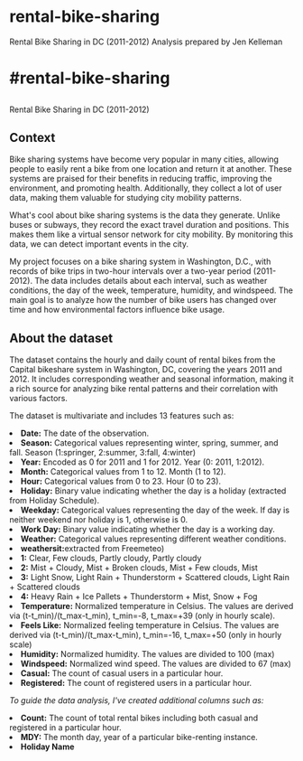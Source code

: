 # rental-bike-sharing
Rental Bike Sharing in DC (2011-2012)
Analysis prepared by Jen Kelleman

<h1>#rental-bike-sharing</h1>
<h2></h2>Rental Bike Sharing in DC (2011-2012)</h2> 

<h2>Context</h2>
<p>Bike sharing systems have become very popular in many cities, allowing people to easily rent a bike from one location and return it at another. These systems are praised for their benefits in reducing traffic, improving the environment, and promoting health. Additionally, they collect a lot of user data, making them valuable for studying city mobility patterns.

What's cool about bike sharing systems is the data they generate. Unlike buses or subways, they record the exact travel duration and positions. This makes them like a virtual sensor network for city mobility. By monitoring this data, we can detect important events in the city. 

My project focuses on a bike sharing system in Washington, D.C., with records of bike trips in two-hour intervals over a two-year period (2011-2012). The data includes details about each interval, such as weather conditions, the day of the week, temperature, humidity, and windspeed. The main goal is to analyze how the number of bike users has changed over time and how environmental factors influence bike usage.</p> 


<h2>About the dataset</h2>
<p>The dataset contains the hourly and daily count of rental bikes from the Capital bikeshare system in Washington, DC, covering the years 2011 and 2012. It includes corresponding weather and seasonal information, making it a rich source for analyzing bike rental patterns and their correlation with various factors.</p>

The dataset is multivariate and includes 13 features such as:

<li><b>Date:</b> The date of the observation. </li>
<li><b>Season:</b> Categorical values representing winter, spring, summer, and fall. Season (1:springer, 2:summer, 3:fall, 4:winter)</li>
<li><b>Year:</b> Encoded as 0 for 2011 and 1 for 2012. Year (0: 2011, 1:2012).</li>
<li><b>Month:</b> Categorical values from 1 to 12. Month (1 to 12).</li>
<li><b>Hour:</b> Categorical values from 0 to 23. Hour (0 to 23).</li>
<li><b>Holiday:</b> Binary value indicating whether the day is a holiday (extracted from Holiday Schedule).</li>
<li><b>Weekday:</b> Categorical values representing the day of the week. If day is neither weekend nor holiday is 1, otherwise is 0.</li>
<li><b>Work Day:</b> Binary value indicating whether the day is a working day.</li>
<li><b>Weather:</b> Categorical values representing different weather conditions.</li>
      <li><b>weathersit:</b>extracted from Freemeteo)</li>
     <li><b>1:</b> Clear, Few clouds, Partly cloudy, Partly cloudy</li>
      <li><b>2:</b> Mist + Cloudy, Mist + Broken clouds, Mist + Few clouds, Mist</li>
      <li><b>3:</b> Light Snow, Light Rain + Thunderstorm + Scattered clouds, Light Rain + Scattered clouds</li>
      <li><b>4:</b> Heavy Rain + Ice Pallets + Thunderstorm + Mist, Snow + Fog</li>
<li><b>Temperature:</b> Normalized temperature in Celsius. The values are derived via (t-t_min)/(t_max-t_min), t_min=-8, t_max=+39 (only in hourly scale).</li>
<li><b>Feels Like:</b> Normalized feeling temperature in Celsius. The values are derived via (t-t_min)/(t_max-t_min), t_min=-16, t_max=+50 (only in hourly scale)</li>
<li><b>Humidity:</b> Normalized humidity. The values are divided to 100 (max)</li>
<li><b>Windspeed:</b> Normalized wind speed. The values are divided to 67 (max)</li>
<li><b>Casual:</b> The count of casual users in a particular hour.</li>
<li><b>Registered:</b> The count of registered users in a particular hour.</li>

<i>To guide the data analysis, I've created additional columns such as:</i>

<li><b>Count:</b> The count of total rental bikes including both casual and registered in a particular hour.</li>
<li><b>MDY:</b> The month day, year of a particular bike-renting instance.</li>
<li><b>Holiday Name</b> 
</li>
